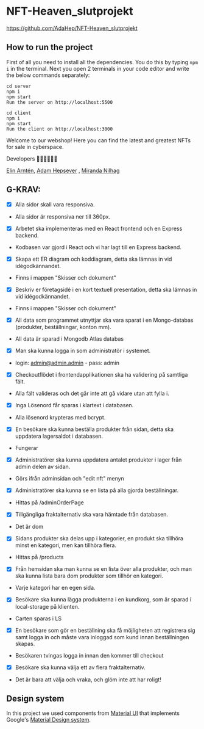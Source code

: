 # NFT-Heaven_slutprojekt

https://github.com/AdaHep/NFT-Heaven_slutprojekt

## How to run the project

First of all you need to install all the dependencies. You do this by typing `npm i` in the terminal. Next you open 2 terminals in your code editor and write the below commands separately:

```
cd server
npm i
npm start
Run the server on http://localhost:5500

cd client
npm i
npm start
Run the client on http://localhost:3000
```

Welcome to our webshop! Here you can find the latest and greatest NFTs for sale in cyberspace.

Developers 👩‍💻👨‍💻👩‍💻

[Elin Arntén](https://github.com/elinarnten),
[Adam Hepsever](https://github.com/AdaHep) ,
[Miranda Nilhag](http://github.com/mirrenil)

## G-KRAV:

- [x] Alla sidor skall vara responsiva.
- Alla sidor är responsiva ner till 360px.
- [x] Arbetet ska implementeras med en React frontend och en Express backend.
- Kodbasen var gjord i React och vi har lagt till en Express backend.
- [x] Skapa ett ER diagram och koddiagram, detta ska lämnas in vid idégodkännandet.
- Finns i mappen "Skisser och dokument"
- [x] Beskriv er företagsidé i en kort textuell presentation, detta ska lämnas in vid idégodkännandet.
- Finns i mappen "Skisser och dokument"
- [x] All data som programmet utnyttjar ska vara sparat i en Mongo-databas (produkter, beställningar, konton mm).
- All data är sparad i Mongodb Atlas databas
- [x] Man ska kunna logga in som administratör i systemet.
- login: admin@admin.admin - pass: admin
- [x] Checkoutflödet i frontendapplikationen ska ha validering på samtliga fält.
- Alla fält valideras och det går inte att gå vidare utan att fylla i.
- [x] Inga Lösenord får sparas i klartext i databasen.
- Alla lösenord krypteras med bcrypt.
- [x] En besökare ska kunna beställa produkter från sidan, detta ska uppdatera lagersaldot i databasen.
- Fungerar
- [x] Administratörer ska kunna uppdatera antalet produkter i lager från admin delen av sidan.
- Görs ifrån adminsidan och "edit nft" menyn
- [x] Administratörer ska kunna se en lista på alla gjorda beställningar.
- Hittas på /adminOrderPage
- [x] Tillgängliga fraktalternativ ska vara hämtade från databasen.
- Det är dom
- [x] Sidans produkter ska delas upp i kategorier, en produkt ska tillhöra minst en kategori, men kan tillhöra flera.
- Hittas på /products
- [x] Från hemsidan ska man kunna se en lista över alla produkter, och man ska kunna lista bara dom produkter som tillhör en kategori.
- Varje kategori har en egen sida.
- [x] Besökare ska kunna lägga produkterna i en kundkorg, som är sparad i local-storage på klienten.
- Carten sparas i LS
- [x] En besökare som gör en beställning ska få möjligheten att registrera sig samt logga in och måste vara inloggad som kund innan beställningen skapas.
- Besökaren tvingas logga in innan den kommer till checkout
- [x] Besökare ska kunna välja ett av flera fraktalternativ.
- Det är bara att välja och vraka, och glöm inte att har roligt!

## Design system

In this project we used components from [Material UI](https://mui.com/#/) that implements Google's [Material Design system](https://material.io/).

